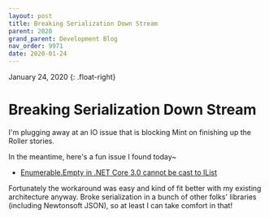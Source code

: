 ```yaml
---
layout: post
title: Breaking Serialization Down Stream
parent: 2020
grand_parent: Development Blog
nav_order: 9971
date: 2020-01-24
---
```

January 24, 2020
{: .float-right}

# Breaking Serialization Down Stream

I'm plugging away at an IO issue that is blocking Mint on finishing up the Roller stories.

In the meantime, here's a fun issue I found today~

- [Enumerable.Empty in .NET Core 3.0 cannot be cast to IList](https://github.com/dotnet/corefx/issues/32645)

Fortunately the workaround was easy and kind of fit better with my existing architecture anyway.
Broke serialization in a bunch of other folks' libraries (including Newtonsoft JSON), so at least I can take comfort in that!
